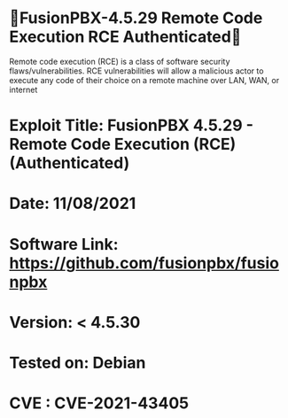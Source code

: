# 📡FusionPBX-4.5.29 Remote Code Execution RCE Authenticated📡 
Remote code execution (RCE) is a class of software security flaws/vulnerabilities. RCE vulnerabilities will allow a malicious actor to execute any code of their choice on a remote machine over LAN, WAN, or internet

# Exploit Title: FusionPBX 4.5.29 - Remote Code Execution (RCE) (Authenticated)
# Date: 11/08/2021
# Software Link: https://github.com/fusionpbx/fusionpbx
# Version: < 4.5.30
# Tested on: Debian
# CVE : CVE-2021-43405
